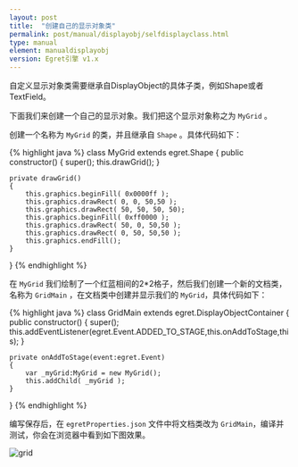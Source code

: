 ```yaml
---
layout: post
title:  "创建自己的显示对象类"
permalink: post/manual/displayobj/selfdisplayclass.html
type: manual
element: manualdisplayobj
version: Egret引擎 v1.x
---
```


自定义显示对象类需要继承自DisplayObject的具体子类，例如Shape或者TextField。

下面我们来创建一个自己的显示对象。我们把这个显示对象称之为 `MyGrid` 。

创建一个名称为 `MyGrid` 的类，并且继承自 `Shape` 。具体代码如下：

{% highlight java  %}
class MyGrid extends egret.Shape
{
    public constructor()
    {
        super();
        this.drawGrid();
    }

    private drawGrid()
    {
        this.graphics.beginFill( 0x0000ff );
        this.graphics.drawRect( 0, 0, 50,50 );
        this.graphics.drawRect( 50, 50, 50, 50);
        this.graphics.beginFill( 0xff0000 );
        this.graphics.drawRect( 50, 0, 50,50 );
        this.graphics.drawRect( 0, 50, 50,50 );
        this.graphics.endFill();
    }
}
{% endhighlight %}

在 `MyGrid` 我们绘制了一个红蓝相间的2*2格子，然后我们创建一个新的文档类，名称为 `GridMain` ，在文档类中创建并显示我们的 `MyGrid`，具体代码如下：

{% highlight java  %}
class GridMain extends egret.DisplayObjectContainer
{
    public constructor()
    {
        super();
        this.addEventListener(egret.Event.ADDED_TO_STAGE,this.onAddToStage,this);
    }

    private onAddToStage(event:egret.Event)
    {
        var _myGrid:MyGrid = new MyGrid();
        this.addChild( _myGrid );
    }
}
{% endhighlight %}

编写保存后，在 `egretProperties.json` 文件中将文档类改为 `GridMain`，编译并测试，你会在浏览器中看到如下图效果。

![grid]({{site.baseurl}}/assets/img/mygrid.png)